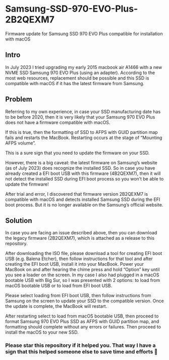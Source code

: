 # Samsung-SSD-970-EVO-Plus-2B2QEXM7
Firmware update for Samsung SSD 970 EVO Plus compatible for installation with macOS

## Intro
In July 2023 I tried upgrading my early 2015 macbook air A1466 with a new NVME SSD Samsung 970 EVO Plus (using an adapter). According to the most web resources, replacement should be possible and this SSD is compatible with macOS if it has the latest firmware from Samsung.

## Problem
Referring to my own experience, in case your SSD manufacturing date has to be before 2020, then it is very likely that your Samsung 970 EVO Plus does not have a firmware compatible with macOS.

If this is true, then the formatting of SSD to AFPS with GUID partition map fails and restarts the MacBook. Restarting occurs at the stage of “Mounting AFPS volume”.

This is a sure sign that you need to update the firmware on your SSD.

However, there is a big caveat: the latest firmware on Samsung’s website (as of July 2023) does recognize the installed SSD. So in case you have already created a EFI boot USB with this firmware (4B2QEXM7), then it will not detect the installed SSD during EFI boot process so you won’t be able to update the firmware!

After trial and error, I discovered that firmware version 2B2QEXM7 is compatible with macOS and detects installed Samsung SSD during the EFI boot process. But it is no longer available on the Samsung’s official website.

## Solution

In case you are facing an issue described above, then you can download the legacy firmware (2B2QEXM7), which is attached as a release to this repository.

After downloading the ISO file, please download a tool for creating EFI boot USB (e.g. Balena Etcher), then follow instructions for that tool and after creating the EFI boot USB, install it into your MacBook. Power your MacBook on and after hearing the chime press and hold “Option” key until you see a loader on the screen. In my case I also had plugged in a macOS bootable USB with Big Sur, so I was presented with 2 options: to load from macOS bootable USB or to load from EFI boot USB.

Please select loading from EFI boot USB, then follow instructions from Samsung on the screen to update your SSD to the compatible version. Once the update is complete, the MacBook will restart.

After restarting select to load from macOS bootable USB, then proceed to format Samsung 970 EVO Plus SSD as AFPS with GUID partition map, and formatting should complete without any errors or failures.
Then proceed to install the macOS to your new SSD.

### Please star this repository if it helped you. That way I have a sign that this helped someone else to save time and efforts 🙂

